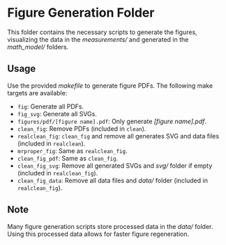 # Figure Generation Folder

This folder contains the necessary scripts to generate the figures, visualizing the data in the *measurements/* and generated in the *math_model/* folders.

## Usage

Use the provided *makefile* to generate figure PDFs. The following make targets are available:
- `fig`: Generate all PDFs.
- `fig_svg`: Generate all SVGs.
- `figures/pdf/[figure name].pdf`: Only generate *[figure name].pdf*.
- `clean_fig`: Remove PDFs (included in `clean`).
- `realclean_fig`: `clean_fig` and remove all generates SVG and data files (included in `realclean`).
- `mrproper_fig`: Same as `realclean_fig`.
- `clean_fig_pdf`: Same as `clean_fig`.
- `clean_fig_svg`: Remove all generated SVGs and *svg/* folder if empty (included in `realclean_fig`).
- `clean_fig_data`: Remove all data files and *data/* folder (included in `realclean_fig`).

## Note

Many figure generation scripts store processed data in the *data/* folder. Using this processed data allows for faster figure regeneration.